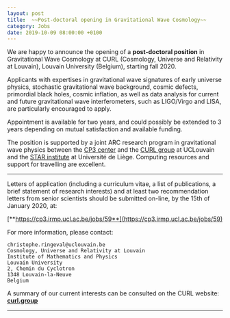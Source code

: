 ```yaml
---
layout: post
title:  ~~Post-doctoral opening in Gravitational Wave Cosmology~~
category: Jobs
date: 2019-10-09 08:00:00 +0100
---
```


We are happy to announce the opening of a **post-doctoral position**
in Gravitational Wave Cosmology at CURL (Cosmology, Universe and
Relativity at Louvain), Louvain University (Belgium), starting fall
2020.

Applicants with expertises in gravitational wave signatures of early
universe physics, stochastic gravitational wave background, cosmic
defects, primordial black holes, cosmic inflation, as well as data
analysis for current and future gravitational wave interferometers,
such as LIGO/Virgo and LISA, are particularly encouraged to apply.

Appointment is available for two years, and could possibly be extended
to 3 years depending on mutual satisfaction and available funding.

The position is supported by a joint ARC research program in gravitational
wave physics between the [CP3 center](https://cp3.phys.ucl.ac.be) and
the [CURL group](https://curl.irmp.ucl.ac.be) at UCLouvain and the [STAR
institute](https://www.star.uliege.be) at Université de
Liège. Computing resources and support for travelling are excellent.

---

Letters of application (including a curriculum vitae, a list of
publications, a brief statement of research interests) and at least
two recommendation letters from senior scientists should be submitted
on-line, by the 15th of January 2020, at:

[**https://cp3.irmp.ucl.ac.be/jobs/59**](https://cp3.irmp.ucl.ac.be/jobs/59)

For more information, please contact:
```
christophe.ringeval@uclouvain.be
Cosmology, Universe and Relativity at Louvain
Institute of Mathematics and Physics
Louvain University
2, Chemin du Cyclotron
1348 Louvain-la-Neuve
Belgium
```

A summary of our current interests can be consulted on the CURL
website: [**curl.group**](https://curl.group)

---


